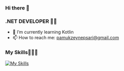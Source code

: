 ### Hi there 👋

### .NET DEVELOPER 💪💪



- 🌱 I’m currently learning Kotlin
- 📫 How to reach me: pamukzeynepsari@gmail.com

### My Skills🌵🌵🌵

[![My Skills](https://skills.thijs.gg/icons?i=js,html,css,c,cs,cpp,mysql,kotlin)](https://skills.thijs.gg)

